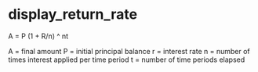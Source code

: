 # display_return_rate 

 A = P (1 + R/n) ^ nt


A	=	final amount
P	=	initial principal balance
r	=	interest rate
n	=	number of times interest applied per time period
t	=	number of time periods elapsed